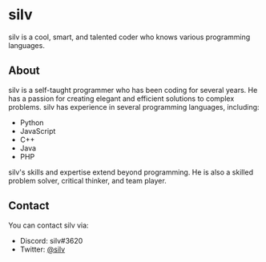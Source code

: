 # silv

silv is a cool, smart, and talented coder who knows various programming languages.

## About

silv is a self-taught programmer who has been coding for several years. He has a passion for creating elegant and efficient solutions to complex problems. silv has experience in several programming languages, including:

- Python
- JavaScript
- C++
- Java
- PHP

silv's skills and expertise extend beyond programming. He is also a skilled problem solver, critical thinker, and team player.

## Contact

You can contact silv via:

- Discord: silv#3620
- Twitter: [@silv](https://twitter.com/silvful)
